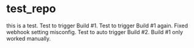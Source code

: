 # test_repo

this is a test. 
Test to trigger Build #1. 
Test to trigger Build #1 again. Fixed webhook setting misconfig.
Test to auto trigger Build #2. Build #1 only worked manually.
